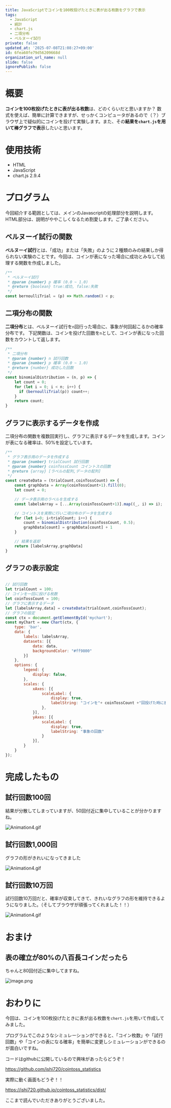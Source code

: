 ```yaml
---
title: JavaScriptでコインを100枚投げたときに表が出る枚数をグラフで表示
tags:
  - JavaScript
  - 統計
  - chart.js
  - 二項分布
  - ベルヌーイ試行
private: false
updated_at: '2025-07-08T21:08:27+09:00'
id: 6fea60fe79d56209668d
organization_url_name: null
slide: false
ignorePublish: false
---
```

# 概要

**コインを100枚投げたときに表が出る枚数**は、どのくらいだと思いますか？
数式を使えば、簡単に計算できますが、せっかくコンピュータがあるので（？）ブラウザ上で疑似的にコインを投げて実験します。また、その**結果を`chart.js`を用いて棒グラフで表示**したいと思います。


# 使用技術


- HTML
- JavaScript
- chart.js 2.9.4

# プログラム

今回紹介する範囲としては、メインのJavascriptの処理部分を説明します。HTML部分は、説明がややこしくなるため割愛します。ご了承ください。

## ベルヌーイ試行の関数

**ベルヌーイ試行**とは、「成功」または「失敗」のように２種類のみの結果しか得られない実験のことです。今回は、コインが表になった場合に成功とみなして処理する関数を作成しました。

```js
/**
 * ベルヌーイ試行
 * @param {number} p 確率 (0.0 ~ 1.0)
 * @return {boolean} true:成功, false:失敗
 */
const bernoulliTrial = (p) => Math.random() < p;
```

## 二項分布の関数

**二項分布**とは、ベルヌーイ試行を`n`回行った場合に、事象が何回起こるかの確率分布です。
下記関数は、コインを投げた回数を`n`として、コインが表になった回数をカウントして返します。

```js
/**
 * 二項分布
 * @param {number} n 試行回数
 * @param {number} p 確率 (0.0 ~ 1.0)
 * @return {number} 成功した回数
 */
const binomialDistribution = (n, p) => {
    let count = 0;
    for (let i = 0; i < n; i++) {
      if (bernoulliTrial(p)) count++;
    }
    return count;
}
```

## グラフに表示するデータを作成

二項分布の関数を複数回実行し、グラフに表示するデータを生成します。コインが表になる確率は、50%を設定しています。


```js
/**
 * グラフ表示用のデータを作成する
 * @param {number} trialCount 試行回数
 * @param {number} coinTossCount コイントスの回数
 * @return {array} [ラベルの配列,データの配列]
 */
const createData = (trialCount,coinTossCount) => {
    const graphData = Array(coinTossCount+1).fill(0);
    let count = 0;

    // データ表示用のラベルを生成する
    const labelsArray = [...Array(coinTossCount+1)].map((_, i) => i);

    // コイントスを実際に行い二項分布のデータを生成する
    for (let i=0; i<trialCount; i++) {
        count = binomialDistribution(coinTossCount, 0.5);
        graphData[count] = graphData[count] + 1
    }

    // 結果を返却
    return [labelsArray,graphData]
}
```


## グラフの表示設定

```js

// 試行回数
let trialCount = 100;
// コインを一回に投げる枚数
let coinTossCount = 100;
// グラフに表示するデータ
let [labelsArray,data] = createData(trialCount,coinTossCount);
// グラフの設定
const ctx = document.getElementById('mychart');
const myChart = new Chart(ctx, {
    type: 'bar',
    data: {
        labels: labelsArray,
        datasets: [{
            data: data,
            backgroundColor: "#ff9800"
        }]
    },
    options: {
        legend: {
            display: false,
        },
        scales: {
            xAxes: [{
                scaleLabel: {
                    display: true,
                    labelString: "コインを"+ coinTossCount +"回投げた時に表になった数回"
                },
            }],
            yAxes: [{
                scaleLabel: {
                    display: true,
                    labelString: "事象の回数"
                }
            }],
        }
    }
});
```


# 完成したもの

## 試行回数100回

結果が分散してしまっていますが、50回付近に集中していることが分かりますね。

![Animation4.gif](https://qiita-image-store.s3.ap-northeast-1.amazonaws.com/0/473097/59d09e6c-6990-66ad-1e28-68ce6743cfee.gif)

## 試行回数1,000回

グラフの形がきれいになってきました

![Animation4.gif](https://qiita-image-store.s3.ap-northeast-1.amazonaws.com/0/473097/476c1c27-3390-512b-c18b-d4ff6572620e.gif)

## 試行回数10万回

試行回数10万回だと、確率が収束してきて、きれいなグラフの形を維持できるようになりました。（そしてブラウザが頑張ってくれました！！）

![Animation4.gif](https://qiita-image-store.s3.ap-northeast-1.amazonaws.com/0/473097/3fdc6903-71e4-7eea-fc5d-da1c7631f2ec.gif)


# おまけ

## 表の確立が80%の八百長コインだったら 

ちゃんと80回付近に集中してますね。

![image.png](https://qiita-image-store.s3.ap-northeast-1.amazonaws.com/0/473097/0798d899-583e-3600-1f79-4209f22c3329.png)


# おわりに

今回は、コインを100枚投げたときに表が出る枚数を`chert.js`を用いて作成してみました。

プログラムでこのようなシミュレーションができると、「コイン枚数」や「試行回数」や「コインの表になる確率」を簡単に変更しシミュレーションができるのが面白いですね。

コードはgithubに公開しているので興味があったらどうぞ！

https://github.com/ishi720/cointoss_statistics

実際に動く画面もどうぞ！！

https://ishi720.github.io/cointoss_statistics/dist/

ここまで読んでいただきありがとうございました。
